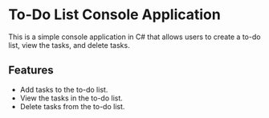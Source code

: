 # To-Do List Console Application
This is a simple console application in C# that allows users to create a to-do list, view the tasks, and delete tasks.

## Features
- Add tasks to the to-do list.
- View the tasks in the to-do list.
- Delete tasks from the to-do list.
